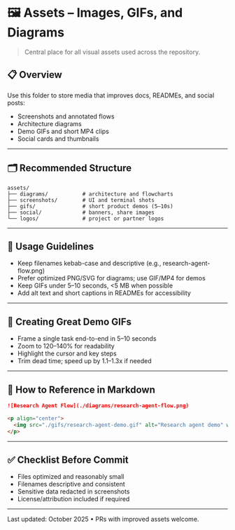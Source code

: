 # 🖼️ Assets – Images, GIFs, and Diagrams

> Central place for all visual assets used across the repository.

## 📋 Overview
Use this folder to store media that improves docs, READMEs, and social posts:
- Screenshots and annotated flows
- Architecture diagrams
- Demo GIFs and short MP4 clips
- Social cards and thumbnails

---

## 🗂️ Recommended Structure

```
assets/
├── diagrams/           # architecture and flowcharts
├── screenshots/        # UI and terminal shots
├── gifs/               # short product demos (5–10s)
├── social/             # banners, share images
└── logos/              # project or partner logos
```

---

## 🧭 Usage Guidelines
- Keep filenames kebab-case and descriptive (e.g., research-agent-flow.png)
- Prefer optimized PNG/SVG for diagrams; use GIF/MP4 for demos
- Keep GIFs under 5–10 seconds, <5 MB when possible
- Add alt text and short captions in READMEs for accessibility

---

## 🔧 Creating Great Demo GIFs
- Frame a single task end-to-end in 5–10 seconds
- Zoom to 120–140% for readability
- Highlight the cursor and key steps
- Trim dead time; speed up by 1.1–1.3x if needed

---

## 📎 How to Reference in Markdown

```md
![Research Agent Flow](./diagrams/research-agent-flow.png)

<p align="center">
  <img src="./gifs/research-agent-demo.gif" alt="Research agent demo" width="700" />
</p>
```

---

## ✅ Checklist Before Commit
- Files optimized and reasonably small
- Filenames descriptive and consistent
- Sensitive data redacted in screenshots
- License/attribution included if required

---

Last updated: October 2025 • PRs with improved assets welcome.
